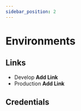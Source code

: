 ```yaml
---
sidebar_position: 2
---
```


# Environments

## Links

- Develop **Add Link**
- Production **Add Link**

## Credentials
